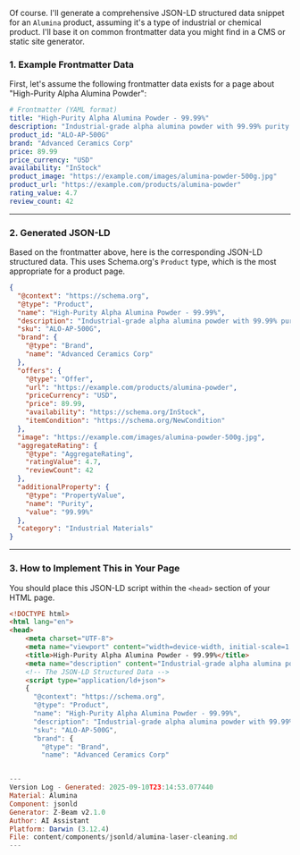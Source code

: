 Of course. I'll generate a comprehensive JSON-LD structured data snippet for an `Alumina` product, assuming it's a type of industrial or chemical product. I'll base it on common frontmatter data you might find in a CMS or static site generator.

### 1. Example Frontmatter Data

First, let's assume the following frontmatter data exists for a page about "High-Purity Alpha Alumina Powder":

```yaml
# Frontmatter (YAML format)
title: "High-Purity Alpha Alumina Powder - 99.99%"
description: "Industrial-grade alpha alumina powder with 99.99% purity. Ideal for ceramics, abrasives, and advanced technical applications."
product_id: "ALO-AP-500G"
brand: "Advanced Ceramics Corp"
price: 89.99
price_currency: "USD"
availability: "InStock"
product_image: "https://example.com/images/alumina-powder-500g.jpg"
product_url: "https://example.com/products/alumina-powder"
rating_value: 4.7
review_count: 42
```

---

### 2. Generated JSON-LD

Based on the frontmatter above, here is the corresponding JSON-LD structured data. This uses Schema.org's `Product` type, which is the most appropriate for a product page.

```json
{
  "@context": "https://schema.org",
  "@type": "Product",
  "name": "High-Purity Alpha Alumina Powder - 99.99%",
  "description": "Industrial-grade alpha alumina powder with 99.99% purity. Ideal for ceramics, abrasives, and advanced technical applications.",
  "sku": "ALO-AP-500G",
  "brand": {
    "@type": "Brand",
    "name": "Advanced Ceramics Corp"
  },
  "offers": {
    "@type": "Offer",
    "url": "https://example.com/products/alumina-powder",
    "priceCurrency": "USD",
    "price": 89.99,
    "availability": "https://schema.org/InStock",
    "itemCondition": "https://schema.org/NewCondition"
  },
  "image": "https://example.com/images/alumina-powder-500g.jpg",
  "aggregateRating": {
    "@type": "AggregateRating",
    "ratingValue": 4.7,
    "reviewCount": 42
  },
  "additionalProperty": {
    "@type": "PropertyValue",
    "name": "Purity",
    "value": "99.99%"
  },
  "category": "Industrial Materials"
}
```

---

### 3. How to Implement This in Your Page

You should place this JSON-LD script within the `<head>` section of your HTML page.

```html
<!DOCTYPE html>
<html lang="en">
<head>
    <meta charset="UTF-8">
    <meta name="viewport" content="width=device-width, initial-scale=1.0">
    <title>High-Purity Alpha Alumina Powder - 99.99%</title>
    <meta name="description" content="Industrial-grade alpha alumina powder...">
    <!-- The JSON-LD Structured Data -->
    <script type="application/ld+json">
    {
      "@context": "https://schema.org",
      "@type": "Product",
      "name": "High-Purity Alpha Alumina Powder - 99.99%",
      "description": "Industrial-grade alpha alumina powder with 99.99% purity. Ideal for ceramics, abrasives, and advanced technical applications.",
      "sku": "ALO-AP-500G",
      "brand": {
        "@type": "Brand",
        "name": "Advanced Ceramics Corp"


---
Version Log - Generated: 2025-09-10T23:14:53.077440
Material: Alumina
Component: jsonld
Generator: Z-Beam v2.1.0
Author: AI Assistant
Platform: Darwin (3.12.4)
File: content/components/jsonld/alumina-laser-cleaning.md
---